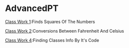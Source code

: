 # AdvancedPT

[Class Work 1](https://ozerberkay.github.io/AdvancedPT/Square.html):Finds Squares Of The Numbers

[Class Work 2](https://ozerberkay.github.io/AdvancedPT/temperature.html):Conversions Between Fahrenheit And Celsius

[Class Work 4](https://ozerberkay.github.io/AdvancedPT/CW4.html):Finding Classes Info By It's Code
